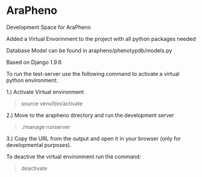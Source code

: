# AraPheno
Development Space for AraPheno

Added a Virtual Envorinment to the project with all python packages needed

Database Model can be found in arapheno/phenotypdb/models.py

Based on Django 1.9.6

To run the test-server use the following command to activate a virtual python environment:

1.) Activate Virtual environment

> source venv/bin/activate

2.) Move to the arapheno directory and run the development server

> ./manage runserver

3.) Copy the URL from the output and open it in your browser (only for developmental purposes).

To deactive the virtual environment run the command:

> deactivate
